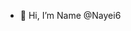 - 👋 Hi, I’m Name @Nayei6

<!---
Nayei6/Nayei6 is a ✨ special ✨ repository because its `README.md` (this file) appears on your GitHub profile.
You can click the Preview link to take a look at your changes.
--->
